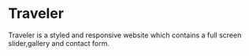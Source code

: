 # Traveler
Traveler is a styled and responsive website which contains a full screen slider,gallery and contact form.
